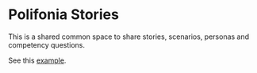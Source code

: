 # Polifonia Stories

This is a shared common space to share stories, scenarios, personas and competency questions.

See this [example](example.md).
